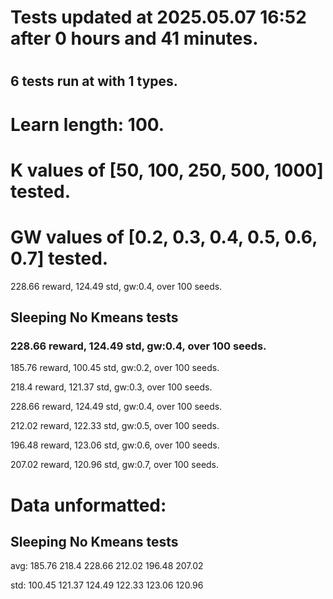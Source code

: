 # Tests updated at 2025.05.07 16:52 after 0 hours and 41 minutes.
# 

## 6 tests run at with 1 types.
# Learn length: 100.
# K values of [50, 100, 250, 500, 1000] tested.
# GW values of [0.2, 0.3, 0.4, 0.5, 0.6, 0.7] tested.

228.66 reward, 124.49 std, gw:0.4, over 100 seeds.


## Sleeping No Kmeans tests
### 228.66 reward, 124.49 std, gw:0.4, over 100 seeds.

185.76 reward, 100.45 std, gw:0.2, over 100 seeds.

218.4 reward, 121.37 std, gw:0.3, over 100 seeds.

228.66 reward, 124.49 std, gw:0.4, over 100 seeds.

212.02 reward, 122.33 std, gw:0.5, over 100 seeds.

196.48 reward, 123.06 std, gw:0.6, over 100 seeds.

207.02 reward, 120.96 std, gw:0.7, over 100 seeds.


# Data unformatted:



## Sleeping No Kmeans tests
avg:
185.76
218.4
228.66
212.02
196.48
207.02

std:
100.45
121.37
124.49
122.33
123.06
120.96
